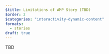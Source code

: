 ```yaml
---
$title: Limitations of AMP Story (TBD)
$order: 2
$categories: "interactivity-dynamic-content"
formats:
  - stories
draft: true
---
```


TBD

